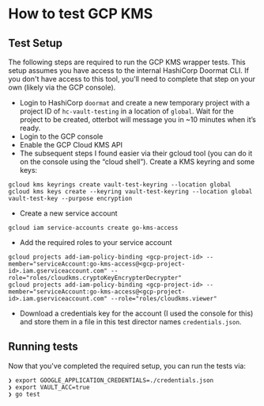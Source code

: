 # How to test GCP KMS

## Test Setup

The following steps are required to run the GCP KMS wrapper tests.  This setup
assumes you have access to the internal HashiCorp Doormat CLI.  If you don't
have access to this tool, you'll need to complete that step on your own (likely
via the GCP console).

* Login to HashiCorp `doormat` and create a new temporary project with a project ID of
  `hc-vault-testing` in a location of `global`. Wait for the project to be
  created, otterbot will message you in ~10 minutes when it’s ready.
* Login to the GCP console
* Enable the GCP Cloud KMS API
* The subsequent steps I found easier via their gcloud tool (you can do it on
  the console using the “cloud shell”). Create a KMS keyring and some keys:

``` shell
gcloud kms keyrings create vault-test-keyring --location global
gcloud kms keys create --keyring vault-test-keyring --location global vault-test-key --purpose encryption
```

* Create a new service account

``` shell
gcloud iam service-accounts create go-kms-access
```

* Add the required roles to your service account

```shell
gcloud projects add-iam-policy-binding <gcp-project-id> --member="serviceAccount:go-kms-access@<gcp-project-id>.iam.gserviceaccount.com" --role="roles/cloudkms.cryptoKeyEncrypterDecrypter"
gcloud projects add-iam-policy-binding <gcp-project-id> --member="serviceAccount:go-kms-access@<gcp-project-id>.iam.gserviceaccount.com" --role="roles/cloudkms.viewer"
```

* Download a credentials key for the account (I used the console for this) and
  store them in a file in this test director names `credentials.json`. 
  
## Running tests
Now that you've completed the required setup, you can run the tests via:

```shell
❯ export GOOGLE_APPLICATION_CREDENTIALS=./credentials.json
❯ export VAULT_ACC=true
❯ go test 
```



